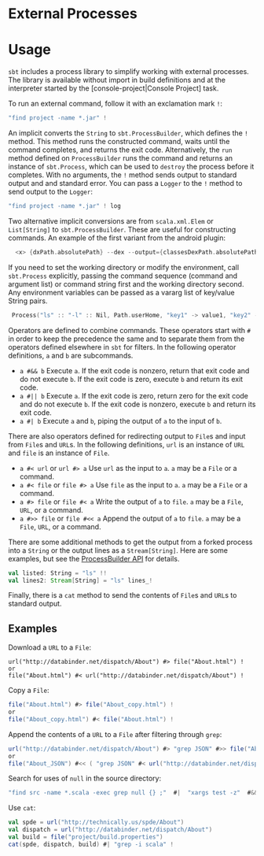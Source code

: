 [ProcessBuilder API]: http://harrah.github.com/xsbt/latest/api/sbt/ProcessBuilder.html

# External Processes

# Usage

`sbt` includes a process library to simplify working with external processes.  The library is available without import in build definitions and at the interpreter started by the [console-project|Console Project] task.

To run an external command, follow it with an exclamation mark `!`:

```scala
"find project -name *.jar" !
```

An implicit converts the `String` to `sbt.ProcessBuilder`, which defines the `!` method.  This method runs the constructed command, waits until the command completes, and returns the exit code.  Alternatively, the `run` method defined on `ProcessBuilder` runs the command and returns an instance of `sbt.Process`, which can be used to `destroy` the process before it completes.  With no arguments, the `!` method sends output to standard output and and standard error.  You can pass a `Logger` to the `!` method to send output to the `Logger`:

```scala
"find project -name *.jar" ! log
```

Two alternative implicit conversions are from `scala.xml.Elem` or `List[String]` to `sbt.ProcessBuilder`.  These are useful for constructing commands.  An example of the first variant from the android plugin:

```scala
  <x> {dxPath.absolutePath} --dex --output={classesDexPath.absolutePath} {classesMinJarPath.absolutePath}</x> !
```

If you need to set the working directory or modify the environment, call `sbt.Process` explicitly, passing the command sequence (command and argument list) or command string first and the working directory second.  Any environment variables can be passed as a vararg list of key/value String pairs.

```scala
 Process("ls" :: "-l" :: Nil, Path.userHome, "key1" -> value1, "key2" -> value2) ! log
```

Operators are defined to combine commands.  These operators start with `#` in order to keep the precedence the same and to separate them from the operators defined elsewhere in `sbt` for filters.  In the following operator definitions, `a` and `b` are subcommands.

* `a #&& b`   Execute `a`.  If the exit code is nonzero, return that exit code and do not execute `b`.  If the exit code is zero, execute `b` and return its exit code.
* `a #|| b`   Execute `a`.  If the exit code is zero, return zero for the exit code and do not execute `b`.  If the exit code is nonzero, execute `b` and return its exit code.
* `a #| b`   Execute `a` and `b`, piping the output of `a` to the input of `b`.

There are also operators defined for redirecting output to `File`s and input from `File`s and `URL`s.  In the following definitions, `url` is an instance of `URL` and `file` is an instance of `File`.

* `a #< url` or `url #> a`   Use `url` as the input to `a`.  `a` may be a `File` or a command.
* `a #< file` or `file #> a`   Use `file` as the input to `a`.  `a` may be a `File` or a command.
* `a #> file` or `file #< a`   Write the output of `a` to `file`.  `a` may be a `File`, `URL`, or a command.
* `a #>> file` or `file #<< a`   Append the output of `a` to `file`.  `a` may be a `File`, `URL`, or a command.

There are some additional methods to get the output from a forked process into a `String` or the output lines as a `Stream[String]`.  Here are some examples, but see the [ProcessBuilder API] for details.
```scala
val listed: String = "ls" !!
val lines2: Stream[String] = "ls" lines_!
```

Finally, there is a `cat` method to send the contents of `File`s and `URL`s to standard output.

## Examples

Download a `URL` to a `File`:
```
url("http://databinder.net/dispatch/About") #> file("About.html") !
or
file("About.html") #< url("http://databinder.net/dispatch/About") !
```

Copy a `File`:
```scala
file("About.html") #> file("About_copy.html") !
or
file("About_copy.html") #< file("About.html") !
```

Append the contents of a `URL` to a `File` after filtering through `grep`:
```scala
url("http://databinder.net/dispatch/About") #> "grep JSON" #>> file("About_JSON") !
or
file("About_JSON") #<< ( "grep JSON" #< url("http://databinder.net/dispatch/About") )  !
```

Search for uses of `null` in the source directory:
```scala
"find src -name *.scala -exec grep null {} ;"  #|  "xargs test -z"  #&&  "echo null-free"  #||  "echo null detected"  !
```

Use `cat`:
```scala
val spde = url("http://technically.us/spde/About")
val dispatch = url("http://databinder.net/dispatch/About")
val build = file("project/build.properties")
cat(spde, dispatch, build) #| "grep -i scala" !
```